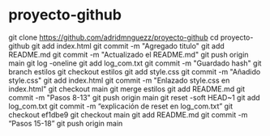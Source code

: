 # proyecto-github
git clone https://github.com/adridmnguezz/proyecto-github
cd proyecto-github
git add index.html
git commit -m "Agregado titulo"
git add README.md
git commit -m "Actualizado el README.md"
git push origin main
git log -oneline
git add log_com.txt
git commit -m "Guardado hash"
git branch estilos
git checkout estilos
git add style.css
git commit -m "Añadido style.css"
git add index.html
git commit -m "Enlazado style.css en index.html"
git checkout main
git merge estilos
git add README.md 
git commit -m "Pasos 8-13"
git push origin main
git reset -soft HEAD~1
git add log_com.txt
git commit -m “explicación de reset en log_com.txt”
git checkout ef1dbe9
git checkout main
git add README.md
git commit -m “Pasos 15-18”
git push origin main
